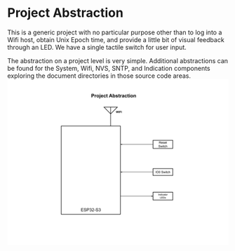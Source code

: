 # Project Abstraction
This is a generic project with no particular purpose other than to log into a Wifi host, obtain Unix Epoch time, and provide a little bit of visual feedback through an LED.  We have a single tactile switch for user input.

The abstraction on a project level is very simple.  Additional abstractions can be found for the System, Wifi, NVS, SNTP, and Indication components exploring the document directories in those source code areas.  
![system_abstraction](./drawings/project_abstraction.svg)